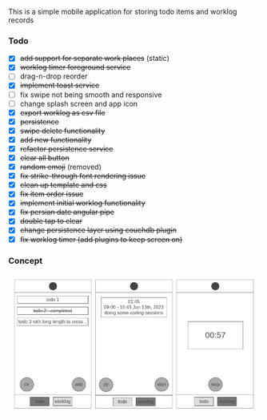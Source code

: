 This is a simple mobile application for storing todo items and worklog records

### Todo

- [x] ~~add support for separate work places~~ (static)
- [x] ~~worklog timer foreground service~~
- [ ] drag-n-drop reorder
- [x] ~~implement toast service~~
- [ ] fix swipe not being smooth and responsive
- [ ] change splash screen and app icon
- [x] ~~export worklog as csv file~~
- [x] ~~persistence~~
- [x] ~~swipe delete functionality~~
- [x] ~~add new functionality~~
- [x] ~~refactor persistence service~~
- [x] ~~clear all button~~
- [x] ~~random emoji~~ (removed)
- [x] ~~fix strike-through font rendering issue~~
- [x] ~~clean up template and css~~
- [x] ~~fix item order issue~~
- [x] ~~implement initial worklog functionality~~
- [x] ~~fix persian date angular pipe~~
- [x] ~~double tap to clear~~
- [x] ~~change persistence layer using couchdb plugin~~
- [x] ~~fix worklog timer (add plugins to keep screen on)~~

### Concept

[![concept](./res/concept.png)](https://wireframe.cc/pro/pp/b6d863b93619372)
